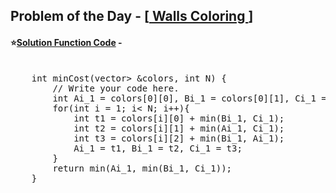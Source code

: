 ## Problem of the Day - [<a href="https://practice.geeksforgeeks.org/problems/51b266505221b97522b1d2c86ddad1868a54831b/1"> Walls Coloring </a>]


#### ⭐<ins>Solution Function Code</ins> -
<pre>

    int minCost(vector<vector<int>> &colors, int N) {
        // Write your code here.
        int Ai_1 = colors[0][0], Bi_1 = colors[0][1], Ci_1 = colors[0][2];
        for(int i = 1; i< N; i++){
            int t1 = colors[i][0] + min(Bi_1, Ci_1);
            int t2 = colors[i][1] + min(Ai_1, Ci_1);
            int t3 = colors[i][2] + min(Bi_1, Ai_1);
            Ai_1 = t1, Bi_1 = t2, Ci_1 = t3;
        }
        return min(Ai_1, min(Bi_1, Ci_1));
    }
</pre>
